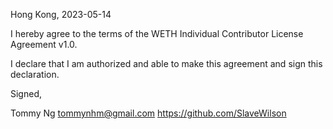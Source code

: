 Hong Kong, 2023-05-14

I hereby agree to the terms of the WETH Individual Contributor License
Agreement v1.0.

I declare that I am authorized and able to make this agreement and sign this
declaration.

Signed,

Tommy Ng tommynhm@gmail.com https://github.com/SlaveWilson